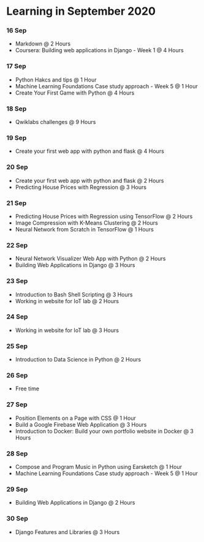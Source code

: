# Learning in September 2020

### **16 Sep**
- Markdown @ 2 Hours
- Coursera: Building web applications in Django - Week 1 @ 4 Hours

### **17 Sep**
- Python Hakcs and tips @ 1 Hour
- Machine Learning Foundations Case study approach - Week 5 @ 1 Hour
- Create Your First Game with Python @ 4 Hours

### **18 Sep**
- Qwiklabs challenges @ 9 Hours

### **19 Sep**
- Create your first web app with python and flask @ 4 Hours

### **20 Sep**
- Create your first web app with python and flask @ 2 Hours
- Predicting House Prices with Regression @ 3 Hours

### **21 Sep**
- Predicting House Prices with Regression using TensorFlow @ 2 Hours
- Image Compression with K-Means Clustering @ 2 Hours
- Neural Network from Scratch in TensorFlow @ 1 Hours

### **22 Sep**
- Neural Network Visualizer Web App with Python @ 2 Hours
- Building Web Applications in Django @ 3 Hours

### **23 Sep**
- Introduction to Bash Shell Scripting @ 3 Hours
- Working in website for IoT lab @ 2 Hours

### **24 Sep**
- Working in website for IoT lab @ 3 Hours

### **25 Sep**
- Introduction to Data Science in Python @ 2 Hours

### **26 Sep**
- Free time

### **27 Sep**
- Position Elements on a Page with CSS @ 1 Hour
- Build a Google Firebase Web Application @ 3 Hours
- Introduction to Docker: Build your own portfolio website in Docker @ 3 Hours

### **28 Sep**
- Compose and Program Music in Python using Earsketch @ 1 Hour
- Machine Learning Foundations Case study approach - Week 5 @ 1 Hour

### **29 Sep**
- Building Web Applications in Django @ 2 Hours

### **30 Sep**
- Django Features and Libraries @ 3 Hours

